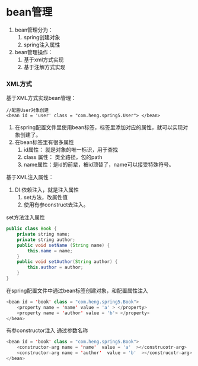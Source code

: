 # bean管理

1. bean管理分为：
   1. spring创建对象
   2. spring注入属性
2. bean管理操作：
   1. 基于xml方式实现
   2. 基于注解方式实现

### XML方式

基于XML方式实现bean管理：

```markup
//配置User对象创建
<bean id = 'user' class = "com.heng.spring5.User"> </bean>
```

1. 在spring配置文件里使用bean标签，标签里添加对应的属性，就可以实现对象创建了。
2. 在bean标签里有很多属性
   1. id属性： 就是对象的唯一标识，用于查找
   2. class 属性： 类全路径，包的path
   3. name属性：是id的前辈，被id顶替了，name可以接受特殊符号。

基于XML注入属性：

1. DI:依赖注入，就是注入属性
   1. set方法，改属性值
   2. 使用有参construct去注入。

set方法注入属性

```java
public class Book {
    private string name;
    private string author;
    public void setName (String name) {
        this.name = name;
    } 
    public void setAuthor(String author) {
        this.author = author;
    }
}
```

 在spring配置文件中通过bean标签创建对象，和配置属性注入

```java
<bean id = 'book' class = "com.heng.spring5.Book"> 
    <property name = 'name' value = 'a' > </property>
    <property name = 'author' value = 'b'> </property>
</bean>
```

有参constructor注入 通过参数名称

```java
<bean id = 'book' class = "com.heng.spring5.Book">
    <constructor-arg name = 'name'  value = 'a'  ></construcotr-arg>
    <constructor-arg name = 'author'  value = 'b'  ></construcotr-arg>
</bean>
    
```




